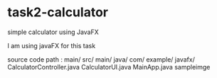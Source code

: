# task2-calculator
simple  calculator using JavaFX

I am using javaFX for this task

source code path :
main/
   src/
   main/
   java/
   com/
   example/
   javafx/
    CalculatorController.java
    CalculatorUI.java
    MainApp.java
sampleimge

